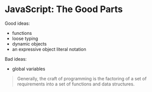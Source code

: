 # JavaScript: The Good Parts

Good ideas:

- functions
- loose typing
- dynamic objects
- an expressive object literal notation

Bad ideas:

- global variables

> Generally, the craft of programming is the factoring of a set of requirements
> into a set of functions and data structures.
